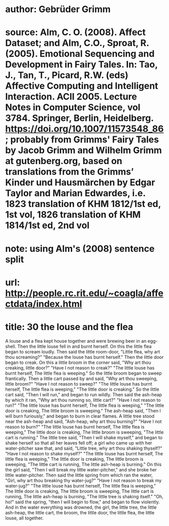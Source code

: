 # author: Gebrüder Grimm
# source: Alm, C. O. (2008). Affect Dataset; and Alm, C.O., Sproat, R. (2005). Emotional Sequencing and Development in Fairy Tales. In: Tao, J., Tan, T., Picard, R.W. (eds) Affective Computing and Intelligent Interaction. ACII 2005. Lecture Notes in Computer Science, vol 3784. Springer, Berlin, Heidelberg. https://doi.org/10.1007/11573548_86; probably from Grimms' Fairy Tales by Jacob Grimm and Wilhelm Grimm at gutenberg.org, based on translations from the Grimms’ Kinder und Hausmärchen by Edgar Taylor and Marian Edwardes, i.e. 1823 translation of KHM 1812/1st ed, 1st vol, 1826 translation of KHM 1814/1st ed, 2nd vol
# note: using Alm's (2008) sentence split
# url: http://people.rc.rit.edu/~coagla/affectdata/index.html
# title: 30 the louse and the flea

A louse and a flea kept house together and were brewing beer in an egg-shell.
Then the little louse fell in and burnt herself.
On this the little flea began to scream loudly.
Then said the little room-door, "Little flea, why art thou screaming?"
"Because the louse has burnt herself."
Then the little door began to creak.
On this a little broom in the corner said, "Why art thou creaking, little door?"
"Have I not reason to creak?"
"The little louse has burnt herself, The little flea is weeping."
So the little broom began to sweep frantically.
Then a little cart passed by and said, "Why art thou sweeping, little broom?"
"Have I not reason to sweep?"
"The little louse has burnt herself, The little flea is weeping,"
"The little door is creaking."
So the little cart said, "Then I will run," and began to run wildly.
Then said the ash-heap by which it ran, "Why art thou running so, little cart?"
"Have I not reason to run?"
"The little louse has burnt herself, The little flea is weeping,"
"The little door is creaking, The little broom is sweeping."
The ash-heap said, "Then I will burn furiously," and began to burn in clear flames.
A little tree stood near the ash-heap and said, "Ash-heap, why art thou burning?"
"Have I not reason to burn?"
"The little louse has burnt herself, The little flea is weeping,"
The little door is creaking, The little broom is sweeping,
"The little cart is running."
The little tree said, "Then I will shake myself," and began to shake herself so that all her leaves fell off; a girl who came up with her water-pitcher saw that, and said, "Little tree, why art thou shaking thyself?"
"Have I not reason to shake myself?"
"The little louse has burnt herself, The little flea is weeping,"
The little door is creaking, The little broom is sweeping,
"The little cart is running, The little ash-heap is burning."
On this the girl said, "Then I will break my little water-pitcher," and she broke her little water-pitcher.
Then said the little spring from which ran the water, "Girl, why art thou breaking thy water-jug?"
"Have I not reason to break my water-jug?"
"The little louse has burnt herself, The little flea is weeping,"
The little door is creaking, The little broom is sweeping,
The little cart is running, The little ash-heap is burning,
"The little tree is shaking itself."
"Oh, ho!" said the spring, "then I will begin to flow," and began to flow violently.
And in the water everything was drowned, the girl, the little tree, the little ash-heap, the little cart, the broom, the little door, the little flea, the little louse, all together.
